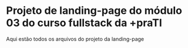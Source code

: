 # Projeto de landing-page do módulo 03 do curso fullstack da +praTI
Aqui estão todos os arquivos do projeto da landing-page